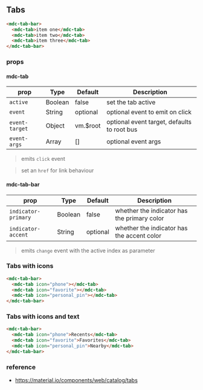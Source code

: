 ## Tabs

```html
<mdc-tab-bar>
  <mdc-tab>item one</mdc-tab>              
  <mdc-tab>item two</mdc-tab>              
  <mdc-tab>item three</mdc-tab>              
</mdc-tab-bar>
```

### props

#### mdc-tab

| prop | Type | Default | Description |
|-------|------|---------|-------------|
|`active`|Boolean| false | set the tab active |
|`event`|String| optional | optional event to emit on click  |
|`event-target`|Object| vm.$root | optional event target, defaults to root bus |
|`event-args`|Array| [] | optional event args |

> emits `click` event

> set an `href` for link behaviour

#### mdc-tab-bar

| prop | Type | Default | Description |
|-------|------|---------|-------------|
|`indicator-primary`|Boolean| false | whether the indicator has the primary color |
|`indicator-accent`|String| optional | whether the indicator has the accent color  |

> emits `change` event with the active index as parameter


### Tabs with icons

```html
<mdc-tab-bar>
  <mdc-tab icon="phone"></mdc-tab>
  <mdc-tab icon="favorite"></mdc-tab>
  <mdc-tab icon="personal_pin"></mdc-tab>
</mdc-tab-bar>
```

### Tabs with icons and text

```html
<mdc-tab-bar>
  <mdc-tab icon="phone">Recents</mdc-tab>
  <mdc-tab icon="favorite">Favorites</mdc-tab>
  <mdc-tab icon="personal_pin">Nearby</mdc-tab>
</mdc-tab-bar>
```

### reference
- https://material.io/components/web/catalog/tabs
